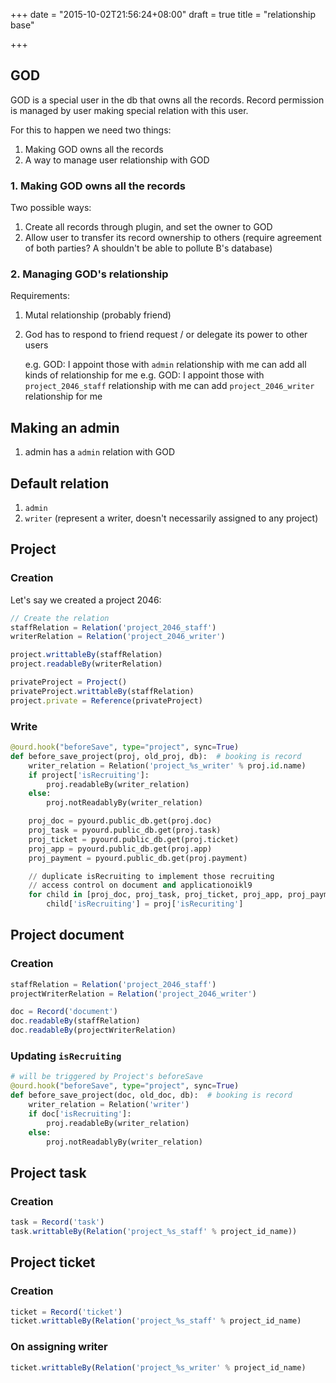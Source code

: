 +++
date = "2015-10-02T21:56:24+08:00"
draft = true
title = "relationship base"

+++

## GOD

GOD is a special user in the db that owns all the records. Record permission is managed by user making special relation with this user.

For this to happen we need two things:

1. Making GOD owns all the records
2. A way to manage user relationship with GOD

### 1. Making GOD owns all the records

Two possible ways:

1. Create all records through plugin, and set the owner to GOD
2. Allow user to transfer its record ownership to others (require agreement of both parties? A shouldn't be able to pollute B's database)

### 2. Managing GOD's relationship

Requirements:

1. Mutal relationship (probably friend)
2. God has to respond to friend request / or delegate its power to other users

   e.g. GOD: I appoint those with `admin` relationship with me can add all kinds of relationship for me
   e.g. GOD: I appoint those with `project_2046_staff` relationship with me can add `project_2046_writer` relationship for me

## Making an admin

1. admin has a `admin` relation with GOD

## Default relation

1. `admin`
2. `writer` (represent a writer, doesn't necessarily assigned to any project)

## Project

### Creation

Let's say we created a project 2046:

```js
// Create the relation
staffRelation = Relation('project_2046_staff')
writerRelation = Relation('project_2046_writer')

project.writtableBy(staffRelation)
project.readableBy(writerRelation)

privateProject = Project()
privateProject.writtableBy(staffRelation)
project.private = Reference(privateProject)
```

### Write

```python
@ourd.hook("beforeSave", type="project", sync=True)
def before_save_project(proj, old_proj, db):  # booking is record
    writer_relation = Relation('project_%s_writer' % proj.id.name)
    if project['isRecruiting']:
        proj.readableBy(writer_relation)
    else:
        proj.notReadablyBy(writer_relation)

    proj_doc = pyourd.public_db.get(proj.doc)
    proj_task = pyourd.public_db.get(proj.task)
    proj_ticket = pyourd.public_db.get(proj.ticket)
    proj_app = pyourd.public_db.get(proj.app)
    proj_payment = pyourd.public_db.get(proj.payment)

    // duplicate isRecruiting to implement those recruiting
    // access control on document and applicationoikl9
    for child in [proj_doc, proj_task, proj_ticket, proj_app, proj_payment]:
        child['isRecruiting'] = proj['isRecuriting']
```

## Project document

### Creation

```js
staffRelation = Relation('project_2046_staff')
projectWriterRelation = Relation('project_2046_writer')

doc = Record('document')
doc.readableBy(staffRelation)
doc.readableBy(projectWriterRelation)
```

### Updating `isRecruiting`

```python
# will be triggered by Project's beforeSave
@ourd.hook("beforeSave", type="project", sync=True)
def before_save_project(doc, old_doc, db):  # booking is record
    writer_relation = Relation('writer')
    if doc['isRecruiting']:
        proj.readableBy(writer_relation)
    else:
        proj.notReadablyBy(writer_relation)
```


## Project task

### Creation

```js
task = Record('task')
task.writtableBy(Relation('project_%s_staff' % project_id_name))
```

## Project ticket

### Creation

```js
ticket = Record('ticket')
ticket.writtableBy(Relation('project_%s_staff' % project_id_name)
```

### On assigning writer

```js
ticket.writtableBy(Relation('project_%s_writer' % project_id_name)
```
